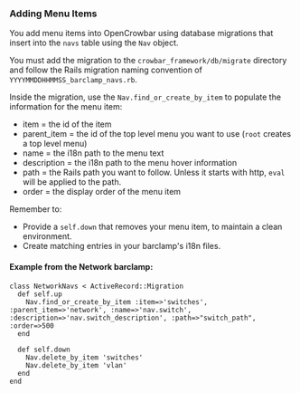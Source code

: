 ### Adding Menu Items

You add menu items into OpenCrowbar using database migrations that insert into the `navs` table using the `Nav` object.

You must add the migration to the `crowbar_framework/db/migrate` directory and follow the Rails migration naming convention of `YYYYMMDDHHMMSS_barclamp_navs.rb`.

Inside the migration, use the `Nav.find_or_create_by_item` to populate the information for the menu item:

*	item = the id of the item
*	parent_item = the id of the top level menu you want to use (`root` creates a top level menu)
*	name = the i18n path to the menu text
*	description = the i18n path to the menu hover information
*	path = the Rails path you want to follow.  Unless it starts with http, `eval` will be applied to the path.
*	order = the display order of the menu item

Remember to:

*	Provide a `self.down` that removes your menu item, to maintain a clean environment.
*	Create matching entries in your barclamp's i18n files.

#### Example from the Network barclamp:
    class NetworkNavs < ActiveRecord::Migration
      def self.up
        Nav.find_or_create_by_item :item=>'switches', :parent_item=>'network', :name=>'nav.switch', :description=>'nav.switch_description', :path=>"switch_path", :order=>500
      end
    
      def self.down
        Nav.delete_by_item 'switches'
        Nav.delete_by_item 'vlan'
      end
    end
